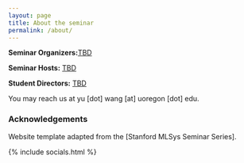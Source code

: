 ```yaml
---
layout: page
title: About the seminar
permalink: /about/
---
```


**Seminar Organizers:**[TBD]()

**Seminar Hosts:** [TBD]()

**Student Directors:** [TBD]()



You may reach us at yu [dot] wang [at] uoregon [dot] edu.

### Acknowledgements

Website template adapted from the [Stanford MLSys Seminar Series].


{% include socials.html %}

